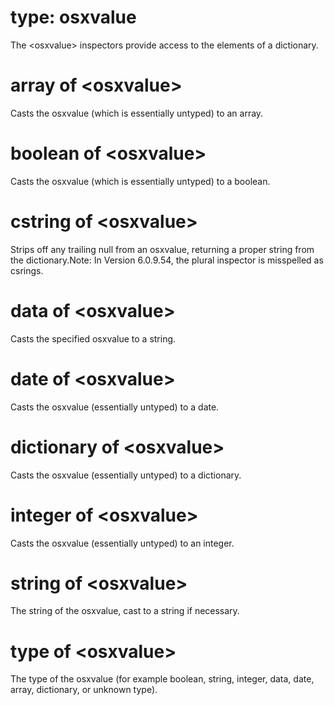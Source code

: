 # type: osxvalue

The &lt;osxvalue&gt; inspectors provide access to the elements of a dictionary.

# array of &lt;osxvalue&gt;

Casts the osxvalue (which is essentially untyped) to an array.

# boolean of &lt;osxvalue&gt;

Casts the osxvalue (which is essentially untyped) to a boolean.

# cstring of &lt;osxvalue&gt;

Strips off any trailing null from an osxvalue, returning a proper string from the dictionary.Note: In Version 6.0.9.54, the plural inspector is misspelled as csrings.

# data of &lt;osxvalue&gt;

Casts the specified osxvalue to a string.

# date of &lt;osxvalue&gt;

Casts the osxvalue (essentially untyped) to a date.

# dictionary of &lt;osxvalue&gt;

Casts the osxvalue (essentially untyped) to a dictionary.

# integer of &lt;osxvalue&gt;

Casts the osxvalue (essentially untyped) to an integer.

# string of &lt;osxvalue&gt;

The string of the osxvalue, cast to a string if necessary.

# type of &lt;osxvalue&gt;

The type of the osxvalue (for example boolean, string, integer, data, date, array, dictionary, or unknown type).
